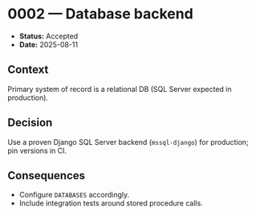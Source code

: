 # 0002 — Database backend
- **Status:** Accepted
- **Date:** 2025-08-11

## Context
Primary system of record is a relational DB (SQL Server expected in production).

## Decision
Use a proven Django SQL Server backend (`mssql-django`) for production; pin versions in CI.

## Consequences
- Configure `DATABASES` accordingly.
- Include integration tests around stored procedure calls.
